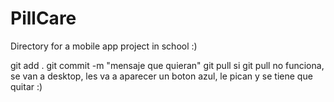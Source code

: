 # PillCare
Directory for a mobile app project in school :)


git add .
git commit -m "mensaje que quieran"
git pull 
si git pull no funciona, se van a desktop, les va a aparecer un boton azul, le pican y se tiene que quitar :)